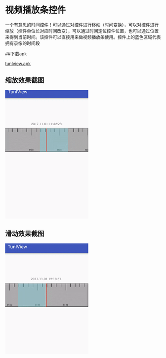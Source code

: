 
视频播放条控件
======

一个有意思的时间控件！可以通过对控件进行移动（时间变换），可以对控件进行缩放（控件单位长对应时间改变），可以通过时间定位控件位置，也可以通过位置来得到当前时间。该控件可以直接用来做视频播放条使用。控件上的蓝色区域代表拥有录像的时间段

##下载apk

[tunlview.apk](https://gitee.com/wzy901213145499/Tunlview/apks)
	 

## 缩放效果截图
![](suofang.gif)

## 滑动效果截图
![](huadong.gif)


